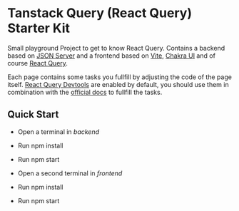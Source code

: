 # Tanstack Query (React Query) Starter Kit

Small playground Project to get to know React Query. Contains a backend based on [JSON Server](https://github.com/typicode/json-server) and a frontend based on [Vite](https://vitejs.dev/), [Chakra UI](https://chakra-ui.com/) and of course [React Query](https://tanstack.com/query/v5/docs/react/overview).

Each page contains some tasks you fullfill by adjusting the code of the page itself. [React Query Devtools](https://tanstack.com/query/v5/docs/react/devtools) are enabled by default, you should use them in combination with the [official docs](https://tanstack.com/query/v5/docs/react/overview) to fullfill the tasks.

## Quick Start

- Open a terminal in _backend_
- Run npm install
- Run npm start

- Open a second terminal in _frontend_
- Run npm install
- Run npm start
